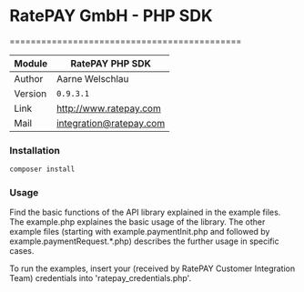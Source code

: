 # RatePAY GmbH - PHP SDK
============================================

|Module | RatePAY PHP SDK
|------|----------
|Author | Aarne Welschlau
|Version | `0.9.3.1`
|Link | http://www.ratepay.com
|Mail | integration@ratepay.com

### Installation
```bash
composer install
```

### Usage

Find the basic functions of the API library explained in the example files.
The example.php explaines the basic usage of the library.
The other example files (starting with example.paymentInit.php and followed by example.paymentRequest.*.php) describes the further usage in specific cases.

To run the examples, insert your (received by RatePAY Customer Integration Team) credentials into 'ratepay_credentials.php'.